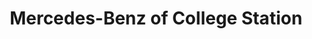 ---
title: "Mercedes-Benz of College Station"
url: /college-station/mercedes-benz-of-college-station/
shop: Autohaus
---